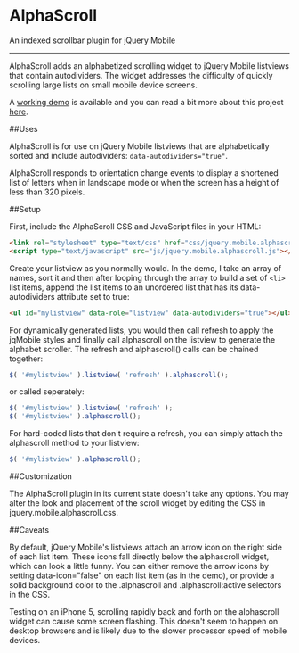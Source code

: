 AlphaScroll
=======================

An indexed scrollbar plugin for jQuery Mobile
___

AlphaScroll adds an alphabetized scrolling widget to jQuery Mobile listviews that contain autodividers. The widget addresses the difficulty of quickly scrolling large lists on small mobile device screens.

A [working demo](http://www.designkode.com/demos/alphascroll/) is available and you can read a bit more about this project [here](http://www.designkode.com/blog/alphascroll-jquery-mobile).

##Uses

AlphaScroll is for use on jQuery Mobile listviews that are alphabetically sorted and include autodividers: `data-autodividers="true"`.

AlphaScroll responds to orientation change events to display a shortened list of letters when in landscape mode or when the screen has a height of less than 320 pixels.

##Setup

First, include the AlphaScroll CSS and JavaScript files in your HTML:

```html
<link rel="stylesheet" type="text/css" href="css/jquery.mobile.alphascroll.css" />
<script type="text/javascript" src="js/jquery.mobile.alphascroll.js"></script>
```

Create your listview as you normally would. In the demo, I take an array of names, sort it and then after looping through the array to build a set of `<li>` list items, append the list items to an unordered list that has its data-autodividers attribute set to true:

```html
<ul id="mylistview" data-role="listview" data-autodividers="true"></ul>
```

For dynamically generated lists, you would then call refresh to apply the jqMobile styles and finally call alphascroll on the listview to generate the alphabet scroller. The refresh and alphascroll() calls can be chained together:

```javascript
$( '#mylistview' ).listview( 'refresh' ).alphascroll();
```

or called seperately:

```javascript
$( '#mylistview' ).listview( 'refresh' );
$( '#mylistview' ).alphascroll();
```

For hard-coded lists that don't require a refresh, you can simply attach the alphascroll method to your listview:

```javascript
$( '#mylistview' ).alphascroll();
```

##Customization

The AlphaScroll plugin in its current state doesn't take any options. You may alter the look and placement of the scroll widget by editing the CSS in jquery.mobile.alphascroll.css.

##Caveats

By default, jQuery Mobile's listviews attach an arrow icon on the right side of each list item. These icons fall directly below the alphascroll widget, which can look a little funny. You can either remove the arrow icons by setting data-icon="false" on each list item (as in the demo), or provide a solid background color to the .alphascroll and .alphascroll:active selectors in the CSS.

Testing on an iPhone 5, scrolling rapidly back and forth on the alphascroll widget can cause some screen flashing. This doesn't seem to happen on desktop browsers and is likely due to the slower processor speed of mobile devices.
